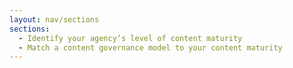 ```yaml
---
layout: nav/sections
sections:
  - Identify your agency’s level of content maturity
  - Match a content governance model to your content maturity
---
```

